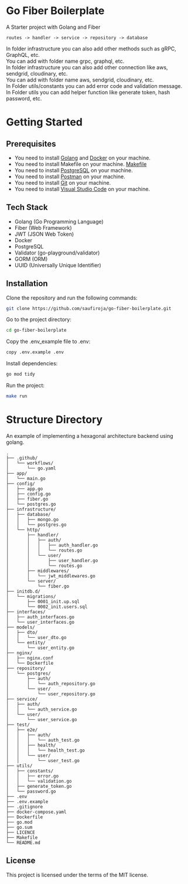 # Go Fiber Boilerplate

A Starter project with Golang and Fiber

```
routes -> handler -> service -> repository -> database
```

In folder infrastructure you can also add other methods such as gRPC, GraphQL, etc. </br>
You can add with folder name grpc, graphql, etc. </br>
In folder infrastructure you can also add other connection like aws, sendgrid, cloudinary, etc. </br>
You can add with folder name aws, sendgrid, cloudinary, etc. </br>
In Folder utils/constants you can add error code and validation message. </br>
In Folder utils you can add helper function like generate token, hash password, etc. </br>

# Getting Started

## Prerequisites

- You need to install [Golang](https://golang.org/doc/install) and [Docker](https://docs.docker.com/get-docker/) on your machine.
- You need to install Makefile on your machine. [Makefile](https://sourceforge.net/projects/mingw/)
- You need to install [PostgreSQL](https://www.postgresql.org/download/) on your machine.
- You need to install [Postman](https://www.postman.com/downloads/) on your machine.
- You need to install [Git](https://git-scm.com/downloads) on your machine.
- You need to install [Visual Studio Code](https://code.visualstudio.com/download) on your machine.

## Tech Stack

- Golang (Go Programming Language)
- Fiber (Web Framework)
- JWT (JSON Web Token)
- Docker
- PostgreSQL
- Validator (go-playground/validator)
- GORM (ORM)
- UUID (Universally Unique Identifier)

## Installation

Clone the repository and run the following commands:

```bash
git clone https://github.com/saufiroja/go-fiber-boilerplate.git
```

Go to the project directory:

```bash
cd go-fiber-boilerplate
```

Copy the .env_example file to .env:

```bash
copy .env.example .env
```

Install dependencies:

```bash
go mod tidy
```

Run the project:

```bash
make run
```

# Structure Directory

An example of implementing a hexagonal architecture backend using golang.

```
.
├── .github/
│   └── workflows/
│       └── go.yaml
├── app/
│   └── main.go
├── config/
│   ├── app.go
│   ├── config.go
│   ├── fiber.go
│   └── postgres.go
├── infrastructure/
│   ├── database/
│   │   ├── mongo.go
│   │   └── postgres.go
│   └── http/
│       ├── handler/
│       │   ├── auth/
│       │   │   ├── auth_handler.go
│       │   │   └── routes.go
│       │   └── user/
│       │       ├── user_handler.go
│       │       └── routes.go
│       ├── middlewares/
│       │   └── jwt_middlewares.go
│       └── server/
│           └── fiber.go
├── initdb.d/
│   └── migrations/
│       ├── 0001_init.up.sql
│       └── 0002_init.users.sql
├── interfaces/
│   ├── auth_interfaces.go
│   └── user_interfaces.go
├── models/
│   ├── dto/
│   │   └── user_dto.go
│   └── entity/
│       └── user_entity.go
├── nginx/
│   ├── nginx.conf
│   └── Dockerfile
├── repository/
│   └── postgres/
│       ├── auth/
│       │   └── auth_repository.go
│       └── user/
│           └── user_repository.go
├── service/
│   ├── auth/
│   │   └── auth_service.go
│   └── user/
│       └── user_service.go
├── test/
│   ├── e2e/
│   │   ├── auth/
│   │   │   └── auth_test.go
│   │   ├── health/
│   │   │   └── health_test.go
│   │   └── user/
│   │       └── user_test.go
├── utils/
│   ├── constants/
│   │   ├── error.go
│   │   └── validation.go
│   ├── generate_token.go
│   └── password.go
├── .env
├── .env.example
├── .gitignore
├── docker-compose.yaml
├── Dockerfile
├── go.mod
├── go.sum
├── LICENCE
├── Makefile
└── README.md
```

## License

This project is licensed under the terms of the MIT license.
